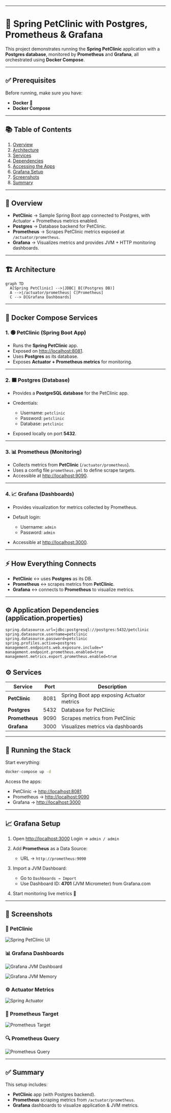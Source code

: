 
---

# 🐾 Spring PetClinic with Postgres, Prometheus & Grafana

This project demonstrates running the **Spring PetClinic** application with a **Postgres database**, monitored by **Prometheus** and **Grafana**, all orchestrated using **Docker Compose**.

---

## ✅ Prerequisites

Before running, make sure you have:

* **Docker** 🐳
* **Docker Compose**

---

## 📚 Table of Contents

1. [Overview](#-overview)
2. [Architecture](#-architecture)
3. [Services](#-services)
4. [Dependencies](#-Application-Dependencies)
5. [Accessing the Apps](#-accessing-the-apps)
6. [Grafana Setup](#-grafana-setup)
7. [Screenshots](#-screenshots)
8. [Summary](#-summary)

---

## 🔎 Overview

* **PetClinic** → Sample Spring Boot app connected to Postgres, with Actuator + Prometheus metrics enabled.
* **Postgres** → Database backend for PetClinic.
* **Prometheus** → Scrapes PetClinic metrics exposed at `/actuator/prometheus`.
* **Grafana** → Visualizes metrics and provides JVM + HTTP monitoring dashboards.

---

## 🏗️ Architecture

```mermaid
graph TD
  A[Spring PetClinic] -->|JDBC| B[(Postgres DB)]
  A -->|/actuator/prometheus| C[Prometheus]
  C --> D[Grafana Dashboards]
```

---

## 🐳 Docker Compose Services

### 1. 🟢 PetClinic (Spring Boot App)

* Runs the **Spring PetClinic** app.
* Exposed on [http://localhost:8081](http://localhost:8081).
* Uses **Postgres** as its database.
* Exposes **Actuator + Prometheus metrics** for monitoring.

---

### 2. 🟦 Postgres (Database)

* Provides a **PostgreSQL database** for the PetClinic app.
* Credentials:

  * Username: `petclinic`
  * Password: `petclinic`
  * Database: `petclinic`
* Exposed locally on port **5432**.

---

### 3. 📊 Prometheus (Monitoring)

* Collects metrics from **PetClinic** (`/actuator/prometheus`).
* Uses a config file `prometheus.yml` to define scrape targets.
* Accessible at [http://localhost:9090](http://localhost:9090).

---

### 4. 📈 Grafana (Dashboards)

* Provides visualization for metrics collected by Prometheus.
* Default login:

  * Username: `admin`
  * Password: `admin`
* Accessible at [http://localhost:3000](http://localhost:3000).

---

## ⚡ How Everything Connects

* **PetClinic** ↔️ uses **Postgres** as its DB.
* **Prometheus** ↔️ scrapes metrics from **PetClinic**.
* **Grafana** ↔️ connects to **Prometheus** to visualize metrics.

---
## ⚙️ Application Dependencies (application.properties)

```
spring.datasource.url=jdbc:postgresql://postgres:5432/petclinic
spring.datasource.username=petclinic
spring.datasource.password=petclinic
spring.profiles.active=postgres
management.endpoints.web.exposure.include=*
management.endpoint.prometheus.enabled=true
management.metrics.export.prometheus.enabled=true
```

## ⚙️ Services

| Service        | Port | Description                               |
| -------------- | ---- | ----------------------------------------- |
| **PetClinic**  | 8081 | Spring Boot app exposing Actuator metrics |
| **Postgres**   | 5432 | Database for PetClinic                    |
| **Prometheus** | 9090 | Scrapes metrics from PetClinic            |
| **Grafana**    | 3000 | Visualizes metrics via dashboards         |

---

## 🚀 Running the Stack

Start everything:

```bash
docker-compose up -d
```

Access the apps:

* PetClinic → [http://localhost:8081](http://localhost:8081)
* Prometheus → [http://localhost:9090](http://localhost:9090)
* Grafana → [http://localhost:3000](http://localhost:3000)

---

## 📈 Grafana Setup

1. Open [http://localhost:3000](http://localhost:3000)
   Login → `admin / admin`

2. Add **Prometheus** as a Data Source:

   * URL → `http://prometheus:9090`

3. Import a JVM Dashboard:

   * Go to `Dashboards → Import`
   * Use Dashboard ID: **4701** (JVM Micrometer) from Grafana.com

4. Start monitoring live metrics 🚀

---

## 📸 Screenshots

### 🐶 PetClinic

![Spring PetClinic UI](spring.png)

### 📊 Grafana Dashboards

![Grafana JVM Dashboard](dashboard1.png)

![Grafana JVM Memory](dashboard2.png)

### ⚙️ Actuator Metrics

![Spring Actuator](actuator.png)

### 🎯 Prometheus Target

![Prometheus Target](target.png)

### 🔍 Prometheus Query

![Prometheus Query](query.png)

---

## ✅ Summary

This setup includes:

* **PetClinic** app (with Postgres backend).
* **Prometheus** scraping metrics from `/actuator/prometheus`.
* **Grafana** dashboards to visualize application & JVM metrics.

